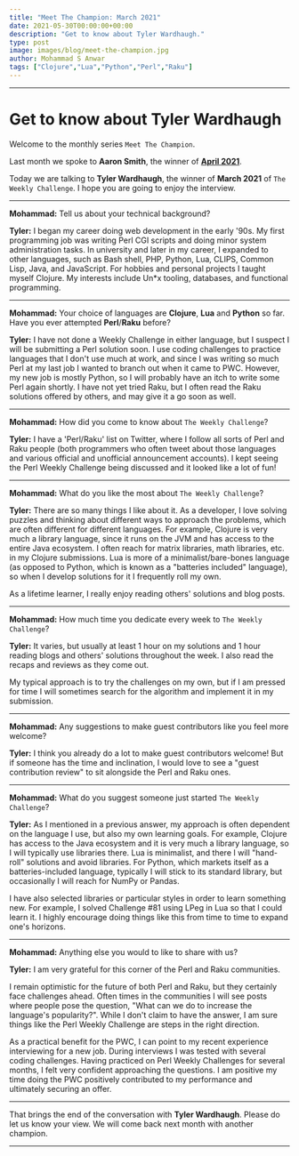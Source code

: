 ```yaml
---
title: "Meet The Champion: March 2021"
date: 2021-05-30T00:00:00+00:00
description: "Get to know about Tyler Wardhaugh."
type: post
image: images/blog/meet-the-champion.jpg
author: Mohammad S Anwar
tags: ["Clojure","Lua","Python","Perl","Raku"]
---
```

---

# Get to know about Tyler Wardhaugh

Welcome to the monthly series `Meet The Champion`.

Last month we spoke to **Aaron Smith**, the winner of **[April 2021](https://perlweeklychallenge.org/blog/meet-the-champion-2021-04)**.

Today we are talking to **Tyler Wardhaugh**, the winner of **March 2021** of `The Weekly Challenge`. I hope you are going to enjoy the interview.

---

**Mohammad:** Tell us about your technical background?

**Tyler:** I began my career doing web development in the early '90s. My first programming job was writing Perl CGI scripts and doing minor system administration tasks. In university and later in my career, I expanded to other languages, such as Bash shell, PHP, Python, Lua, CLIPS, Common Lisp, Java, and JavaScript. For hobbies and personal projects I taught myself Clojure. My interests include Un*x tooling, databases, and functional programming.

---

**Mohammad:** Your choice of languages are **Clojure**, **Lua** and **Python** so far. Have you ever attempted **Perl**/**Raku** before?

**Tyler:** I have not done a Weekly Challenge in either language, but I suspect I will be submitting a Perl solution soon. I use coding challenges to practice languages that I don't use much at work, and since I was writing so much Perl at my last job I wanted to branch out when it came to PWC. However, my new job is mostly Python, so I will probably have an itch to write some Perl again shortly. I have not yet tried Raku, but I often read the Raku solutions offered by others, and may give it a go soon as well.

---

**Mohammad:** How did you come to know about `The Weekly Challenge`?

**Tyler:** I have a 'Perl/Raku' list on Twitter, where I follow all sorts of Perl and Raku people (both programmers who often tweet about those languages and various official and unofficial announcement accounts). I kept seeing the Perl Weekly Challenge being discussed and it looked like a lot of fun!

---

**Mohammad:** What do you like the most about `The Weekly Challenge`?

**Tyler:** There are so many things I like about it. As a developer, I love solving puzzles and thinking about different ways to approach the problems, which are often different for different languages. For example, Clojure is very much a library language, since it runs on the JVM and has access to the entire Java ecosystem. I often reach for matrix libraries, math libraries, etc. in my Clojure submissions. Lua is more of a minimalist/bare-bones language (as opposed to Python, which is known as a "batteries included" language), so when I develop solutions for it I frequently roll my own.

As a lifetime learner, I really enjoy reading others' solutions and blog posts.

---

**Mohammad:** How much time you dedicate every week to `The Weekly Challenge`?

**Tyler:** It varies, but usually at least 1 hour on my solutions and 1 hour reading blogs and others' solutions throughout the week. I also read the recaps and reviews as they come out.

My typical approach is to try the challenges on my own, but if I am pressed for time I will sometimes search for the algorithm and implement it in my submission.

---

**Mohammad:** Any suggestions to make guest contributors like you feel more welcome?

**Tyler:** I think you already do a lot to make guest contributors welcome! But if someone has the time and inclination, I would love to see a "guest contribution review" to sit alongside the Perl and Raku ones.

---

**Mohammad:** What do you suggest someone just started `The Weekly Challenge`?

**Tyler:** As I mentioned in a previous answer, my approach is often dependent on the language I use, but also my own learning goals. For example, Clojure has access to the Java ecosystem and it is very much a library language, so I will typically use libraries there. Lua is minimalist, and there I will "hand-roll" solutions and avoid libraries. For Python, which markets itself as a batteries-included language, typically I will stick to its standard library, but occasionally I will reach for NumPy or Pandas.

I have also selected libraries or particular styles in order to learn something new. For example, I solved Challenge #81 using LPeg in Lua so that I could learn it. I highly encourage doing things like this from time to time to expand one's horizons.

---

**Mohammad:** Anything else you would to like to share with us?

**Tyler:** I am very grateful for this corner of the Perl and Raku communities.

I remain optimistic for the future of both Perl and Raku, but they certainly face challenges ahead. Often times in the communities I will see posts where people pose the question, "What can we do to increase the language's popularity?". While I don't claim to have the answer, I am sure things like the Perl Weekly Challenge are steps in the right direction.

As a practical benefit for the PWC, I can point to my recent experience interviewing for a new job. During interviews I was tested with several coding challenges. Having practiced on Perl Weekly Challenges for several months, I felt very confident approaching the questions. I am positive my time doing the PWC positively contributed to my performance and ultimately securing an offer.

---

That brings the end of the conversation with **Tyler Wardhaugh**. Please do let us know your view. We will come back next month with another champion.

---

